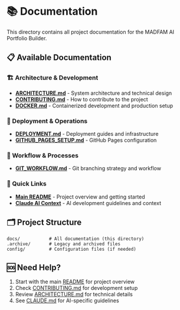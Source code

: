 # 📚 Documentation

This directory contains all project documentation for the MADFAM AI Portfolio Builder.

## 📋 Available Documentation

### 🏗️ Architecture & Development

- **[ARCHITECTURE.md](./ARCHITECTURE.md)** - System architecture and technical design
- **[CONTRIBUTING.md](./CONTRIBUTING.md)** - How to contribute to the project
- **[DOCKER.md](./DOCKER.md)** - Containerized development and production setup

### 🚀 Deployment & Operations

- **[DEPLOYMENT.md](./DEPLOYMENT.md)** - Deployment guides and infrastructure
- **[GITHUB_PAGES_SETUP.md](./GITHUB_PAGES_SETUP.md)** - GitHub Pages configuration

### 🔄 Workflow & Processes

- **[GIT_WORKFLOW.md](./GIT_WORKFLOW.md)** - Git branching strategy and workflow

### 📖 Quick Links

- **[Main README](../README.md)** - Project overview and getting started
- **[Claude AI Context](../CLAUDE.md)** - AI development guidelines and context

## 🗂️ Project Structure

```
docs/           # All documentation (this directory)
.archive/       # Legacy and archived files
config/         # Configuration files (if needed)
```

## 🆘 Need Help?

1. Start with the main [README](../README.md) for project overview
2. Check [CONTRIBUTING.md](./CONTRIBUTING.md) for development setup
3. Review [ARCHITECTURE.md](./ARCHITECTURE.md) for technical details
4. See [CLAUDE.md](../CLAUDE.md) for AI-specific guidelines
